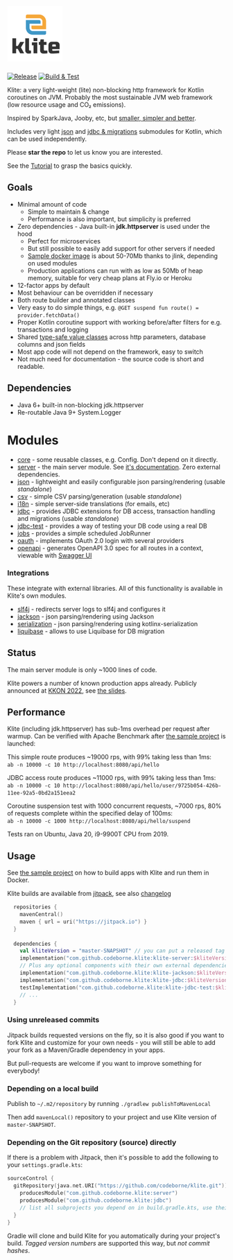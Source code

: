 # <img src="logo.png" alt="Klite" width=128 height=128>

[![Release](https://jitpack.io/v/codeborne/klite.svg)](https://jitpack.io/#codeborne/klite) [![Build & Test](https://github.com/codeborne/klite/actions/workflows/ci.yml/badge.svg)](https://github.com/codeborne/klite/actions/workflows/ci.yml)

Klite: a very light-weight (lite) non-blocking http framework for Kotlin coroutines on JVM.
Probably the most sustainable JVM web framework (low resource usage and CO₂ emissions).

Inspired by SparkJava, Jooby, etc, but [smaller, simpler and better](docs/Comparisons.md).

Includes very light [json](json) and [jdbc & migrations](jdbc) submodules for Kotlin, which can be used independently.

Please **star the repo** to let us know you are interested.

See the [Tutorial](TUTORIAL.md) to grasp the basics quickly.

## Goals

* Minimal amount of code
  * Simple to maintain & change
  * Performance is also important, but simplicity is preferred
* Zero dependencies - Java built-in **jdk.httpserver** is used under the hood
  * Perfect for microservices
  * But still possible to easily add support for other servers if needed
  * [Sample docker image](sample/Dockerfile) is about 50-70Mb thanks to jlink, depending on used modules
  * Production applications can run with as low as 50Mb of heap memory, suitable for very cheap plans at Fly.io or Heroku
* 12-factor apps by default
* Most behaviour can be overridden if necessary
* Both route builder and annotated classes
* Very easy to do simple things, e.g.
  `@GET suspend fun route() = provider.fetchData()`
* Proper Kotlin coroutine support with working before/after filters for e.g. transactions and logging
* Shared [type-safe value classes](core/src/Types.kt) across http parameters, database columns and json fields
* Most app code will not depend on the framework, easy to switch
* Not much need for documentation - the source code is short and readable.

## Dependencies

* Java 6+ built-in non-blocking jdk.httpserver
* Re-routable Java 9+ System.Logger

# Modules

* [core](core) - some reusable classes, e.g. Config. Don't depend on it directly.
* [server](server) - the main server module. See [it's documentation](server). Zero external dependencies.
* [json](json) - lightweight and easily configurable json parsing/rendering (usable *standalone*)
* [csv](csv) - simple CSV parsing/generation (usable *standalone*)
* [i18n](i18n) - simple server-side translations (for emails, etc)
* [jdbc](jdbc) - provides JDBC extensions for DB access, transaction handling and migrations (usable *standalone*)
* [jdbc-test](jdbc-test) - provides a way of testing your DB code using a real DB
* [jobs](jobs) - provides a simple scheduled JobRunner
* [oauth](oauth) - implements OAuth 2.0 login with several providers
* [openapi](openapi) - generates OpenAPI 3.0 spec for all routes in a context, viewable with [Swagger UI](https://swagger.io/tools/swagger-ui/)

### Integrations

These integrate with external libraries. All of this functionality is available in Klite's own modules.

* [slf4j](slf4j) - redirects server logs to slf4j and configures it
* [jackson](jackson) - json parsing/rendering using Jackson
* [serialization](serialization) - json parsing/rendering using kotlinx-serialization
* [liquibase](liquibase) - allows to use Liquibase for DB migration

## Status

The main server module is only ~1000 lines of code.

Klite powers a number of known production apps already.
Publicly announced at [KKON 2022](https://rheinwerk-kkon.de/programm/keks-klite/), see [the slides](https://docs.google.com/presentation/d/1m5UORE88nVRdZXyDEoj74c0alk1Ff_tX8mfB8oLMbk0).

## Performance

Klite (including jdk.httpserver) has sub-1ms overhead per request after warmup.
Can be verified with Apache Benchmark after [the sample project](sample) is launched:

This simple route produces ~19000 rps, with 99% taking less than 1ms:<br>
`ab -n 10000 -c 10 http://localhost:8080/api/hello`

JDBC access route produces ~11000 rps, with 99% taking less than 1ms:<br>
`ab -n 10000 -c 10 http://localhost:8080/api/hello/user/9725b054-426b-11ee-92a5-0bd2a151eea2`

Coroutine suspension test with 1000 concurrent requests, ~7000 rps, 80% of requests complete within the specified delay of 100ms:<br>
`ab -n 10000 -c 1000 http://localhost:8080/api/hello/suspend`

Tests ran on Ubuntu, Java 20, i9-9900T CPU from 2019.

## Usage

See [the sample project](sample) on how to build apps with Klite and run them in Docker.

Klite builds are available from [jitpack](https://jitpack.io/#codeborne/klite), see also [changelog](CHANGELOG.md)

```kotlin
  repositories {
    mavenCentral()
    maven { url = uri("https://jitpack.io") }
  }

  dependencies {
    val kliteVersion = "master-SNAPSHOT" // you can put a released tag or commit hash here
    implementation("com.github.codeborne.klite:klite-server:$kliteVersion")
    // Plus any optional components with their own external dependencies, see above for list
    implementation("com.github.codeborne.klite:klite-jackson:$kliteVersion")
    implementation("com.github.codeborne.klite:klite-jdbc:$kliteVersion")
    testImplementation("com.github.codeborne.klite:klite-jdbc-test:$kliteVersion")
    // ...
  }
```

### Using unreleased commits

Jitpack builds requested versions on the fly, so it is also good if you want to fork Klite and customize for your own needs -
you will still be able to add your fork as a Maven/Gradle dependency in your apps.

But pull-requests are welcome if you want to improve something for everybody!

### Depending on a local build

Publish to `~/.m2/repository` by running `./gradlew publishToMavenLocal`

Then add `mavenLocal()` repository to your project and use Klite version of `master-SNAPSHOT`.

### Depending on the Git repository (source) directly

If there is a problem with Jitpack, then it's possible to add the following to your `settings.gradle.kts`:

```kotlin
sourceControl {
  gitRepository(java.net.URI("https://github.com/codeborne/klite.git")) {
    producesModule("com.github.codeborne.klite:server")
    producesModule("com.github.codeborne.klite:jdbc")
    // list all subprojects you depend on in build.gradle.kts, use their un-prefixed names, e.g. server, not klite-server
  }
}
```

Gradle will clone and build Klite for you automatically during your project's build.
*Tagged version numbers* are supported this way, but *not commit hashes*.
